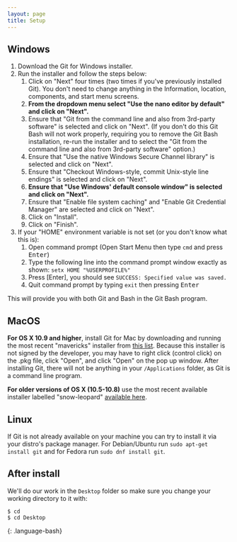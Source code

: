 ```yaml
---
layout: page
title: Setup
---
```


## Windows

1. Download the Git for Windows installer.
2. Run the installer and follow the steps below:
    1. Click on "Next" four times (two times if you've previously installed Git). You don't need to change anything in the Information, location, components, and start menu screens.
    2. **From the dropdown menu select "Use the nano editor by default" and click on "Next".**
    3. Ensure that "Git from the command line and also from 3rd-party software" is selected and click on "Next". (If you don't do this Git Bash will not work properly, requiring you to remove the Git Bash installation, re-run the installer and to select the "Git from the command line and also from 3rd-party software" option.)
    4. Ensure that "Use the native Windows Secure Channel library" is selected and click on "Next".
    5. Ensure that "Checkout Windows-style, commit Unix-style line endings" is selected and click on "Next".
    6. **Ensure that "Use Windows' default console window" is selected and click on "Next".**
    7. Ensure that "Enable file system caching" and "Enable Git Credential Manager" are selected and click on "Next".
    8. Click on "Install".
    9. Click on "Finish".
3. If your "HOME" environment variable is not set (or you don't know what this is):
    1. Open command prompt (Open Start Menu then type `cmd` and press <kbd>Enter</kbd>)
    2. Type the following line into the command prompt window exactly as shown:
    `setx HOME "%USERPROFILE%"`
    3. Press [Enter], you should see `SUCCESS: Specified value was saved.`
    4. Quit command prompt by typing `exit` then pressing <kbd>Enter</kbd>

This will provide you with both Git and Bash in the Git Bash program.

## MacOS

**For OS X 10.9 and higher**, install Git for Mac by downloading and running the most recent "mavericks" installer from [this list](http://sourceforge.net/projects/git-osx-installer/files/). Because this installer is not signed by the developer, you may have to right click (control click) on the .pkg file, click "Open", and click "Open" on the pop up window. After installing Git, there will not be anything in your `/Applications` folder, as Git is a command line program.

**For older versions of OS X (10.5-10.8)** use the most recent available installer labelled "snow-leopard" [available here](http://sourceforge.net/projects/git-osx-installer/files/).

## Linux

If Git is not already available on your machine you can try to install it via your distro's package manager. For Debian/Ubuntu run `sudo apt-get install git` and for Fedora run `sudo dnf install git`.

## After install

We'll do our work in the `Desktop` folder so make sure you change your working directory to it with:

~~~
$ cd
$ cd Desktop
~~~
{: .language-bash}

[workshop-setup]: https://github.com/carpentries/workshop-template/blob/gh-pages/_includes/swc/setup.html
